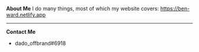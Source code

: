 <b>About Me</b>
I do many things, most of which my website covers: https://ben-ward.netlify.app

<hr>

<b>Contact Me</b>

 - dado_offbrand#6918
